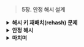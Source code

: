 > **5장. 안정 해시 설계**

<details><summary><b>해시 키 재배치(rehash) 문제</b></summary>
  
  ---
  
  ### 해시 키 재배치(rehash) 문제
    
  **부하를 균등하게 나누는 방법**
  
  - **$N$개의 캐시 서버**에 부하를 균등하게 나누는 방법
  - **해시 함수** **: `serverIndex = hash(key) % N`**, $N$은 서버의 개수
  - **예제)**
      - **가정 : 4대의 서버 사용**
      - **계산 :** 특정 키가 보관된 서버를 알아내기 위한 **나머지(Modular) 연산**
   
        <img src="https://github.com/Hyunuk17/large-scale-system-design/assets/102630597/72c7c536-1fae-4a9e-aaa5-7e21ec09aa0a" width="400px"/>
        
        <img src="https://github.com/Hyunuk17/large-scale-system-design/assets/102630597/0b8feb9d-e019-4e73-8ebd-ab2578eaf22e" width="400px"/>
  
          - **서버 풀(Server Pool)의 크기가 고정**
          - **데이터 분포가 균등한 경우**
      - **가정 : 1번 서버에 장애 발생, 서버 풀의 크기 3**
          
        <img src="https://github.com/Hyunuk17/large-scale-system-design/assets/102630597/c411272d-6e24-4806-aa3b-8846fff5fa82" width="400px"/>
   
        <img src="https://github.com/Hyunuk17/large-scale-system-design/assets/102630597/e4eb634f-5d86-4073-bf66-292ce23c297a" width="400px"/>
  
          - **나머지 연산(%)의 결과가 달라짐**
          - **대규모 캐시 미스(Cache Miss) : 데이터가 없는 다른 서버에 접속**

  ---
</details>

<details>
  <summary><b>안정 해시</b></summary>
  
  ---
  
  ### 안정 해시
  
  **전통적 해시 테이블**
  
  - 슬롯의 수가 바뀌면 거의 대부분의 키를 재배치
  - **확장성에 취약**
  
  **안정 해시(Consistent Hash)**
  
  - **해시 테이블 크기가 조정될 때**, 평균적으로 오직 **$k/n$개의 키만 재배치**하는 기술
      - $k$ : 키의 개수
      - $n$ : 슬롯(slot)의 개수
  - 요청 또는 데이터를 **서버에 균등하게 나누기 위해** 일반적으로 사용
  - 나머지 연산(%, Modular)으로 대상을 탐색하지 않음
  
  **해시 공간과 해시 링**
  
  - **해시 함수 $f$**
      - SHA-1
      - 출력 값 범위 : $x_0, x_1, x_2 … x_n$
  - **해시 공간(Hash Space)**
      - 범위 : $0$ ~ $2^{160} -1$
      
    <img src="https://github.com/Hyunuk17/large-scale-system-design/assets/102630597/41ac1a2a-4d34-4cfa-bc67-eec72e1c37c1" width="400px"/>

      
  - **해시 링(Hash Ring)**
      - 해시 공간의 양쪽을 구부려 접어 원으로 만든 모양
      
    <img src="https://github.com/Hyunuk17/large-scale-system-design/assets/102630597/7b825c60-57f7-4284-b6de-f9f42c34c124" width="400px"/>

      
  
  **해시 서버**
  
  - **해시 함수 $f$**를 사용하여 **서버 IP**나 **이름**을 **해시 링 위에 대응** 시킨 것
      
    <img src="https://github.com/Hyunuk17/large-scale-system-design/assets/102630597/aa363299-a22d-455d-8ca0-5bebd4327c34" width="400px"/>

      
      - ex) 4개의 서버 $s_0, s_1, s_2, s_3$를 해시 링 위에 배치
  
  **해시 키**
  
  - **캐시할 키**를 **해시 링 위에 배치**
      
    <img src="https://github.com/Hyunuk17/large-scale-system-design/assets/102630597/f708d114-58a3-4094-a245-dcbb60b15e50" width="400px"/>

      
      - ex) 4개의 캐시할 키를 $k_0, k_1, k_2, k_3$를 해시 링 위에 배치
  
  **서버 조회**
  
  - 키의 위치로부터 **시계 방향으로 링을 탐색**하면서 **만나는 첫 번째 서버에 저장**
      
    <img src="https://github.com/Hyunuk17/large-scale-system-design/assets/102630597/08d54f24-c055-40f9-9163-4bdddfe67b25" width="400px"/>

      - ex) $k_1 → s_1, k_2 → s_2, k_3 → s_3, k_4 → s_4$
      
  
  **서버 추가**
  
  - 서버를 추가하더라도 **키 가운데 일부만 재배치**하면 됨
      
    <img src="https://github.com/Hyunuk17/large-scale-system-design/assets/102630597/88093e9b-6ed5-496a-bfac-57b35e35eaf4" width="400px"/>

      
      - ex) **$k_0 → s_4$(서버 추가, 키 재배치)** $→ s_0$, **다른 키들은 재배치되지 않음**
  
  **서버 제거**
  
  - 하나의 서버가 제거되면 **키 가운데 일부만 재배치**
      
    <img src="https://github.com/Hyunuk17/large-scale-system-design/assets/102630597/3d2c77ec-f75f-4162-8cf3-7e0093641781" width="400px"/>

      
      - ex) $s_1$**(삭제)**, $k_1 → s_2$**(재배치), 나머지 키에는 영향이 없음**
  
  **기본 구현법의 두 가지 문제**
  
  - **안정 해시 알고리즘**은 MIT에서 처음 제안됨
  - **기본 절차**
      - 서버와 키를 **균등 분포(Uniform Distribution) 해시 함수**로 해시 링에 배치
      - 키의 위치에서 **링을 시계 방향으로 탐색**하다 만나는 **최초의 서버에 키 저장**
  - **2가지 문제**
      - 1️⃣ **서버 추가/삭제 상황을 감안,** **파티션(Partition) 크기 균등 유지 불가능**
          - **파티션** : 인접한 서버 사이의 해시 공간
          - 각 서버의 파티션 크기가 너무 차이날 수 있음
          
        <img src="https://github.com/Hyunuk17/large-scale-system-design/assets/102630597/64f5be3e-b195-4569-9e58-cdd8ac3e2473" width="400px" />

          
          - ex) $s_1$**(삭제)**, $s_2$의 파티션이 다른 파티션 대비 **거의 2배**
      - 2️⃣ **키의 균등 분포(Uniform Distribution) 달성의 어려움**
          
        <img src="https://github.com/Hyunuk17/large-scale-system-design/assets/102630597/e3c05257-b773-49b9-b97c-d303faacd072" width="400px"/>

          
          - ex) $s_1$, $s_3$는 데이터를 거의 갖지 않음, **대부분의 키는 $s_2$에 보관**
          - **가상 노드(Virtual Node)** 또는 **복제(Replica)** 기법으로 해결
          
  
  **가상 노드(Virtual Node)**
  
  - **실제 노드 또는 서버를 가리키는 노드**
  - 하나의 서버는 **링 위에 여러 개의 가상 노드를 가질 수 있음**
      
    <img src="https://github.com/Hyunuk17/large-scale-system-design/assets/102630597/60dab80b-bcd3-4cbe-a2d6-ffb1a1ea6b9c" width="400px"/>

      
      - ex) $s_0, s_1$은 3개씩 가상 노드를 가지고 있음, $s_{0.0}, s_{0.1}, s_{0.2},\ \ s_{1.0}, s_{1.1}, s_{1.2}$
      - **각 서버는 여러 개 파티션을 관리**
  - **키의 위치에서 시계방향으로 링을 탐색, 만나는 최초의 가상 노드에 해당 키 저장**
      
    <img src="https://github.com/Hyunuk17/large-scale-system-design/assets/102630597/b94c9b36-aeff-46c7-80c2-94730f3ce0eb" width="400px"/>

      
      - ex) **$k_0$이 저장되는 서버** : 시계방향으로 처음만난 **$s_{1.1}$이 나타내는 서버 1**
  - **가상 노드의 개수를 늘리면 키의 분포는 점점 더 균등해짐**
      - **표준 편차(Standard Deviation)**가 작아져 데이터가 고르게 분포
      - ex) 100~200개 가상노드 사용 : 표준 편차 값은 평균의 5%~10%
      - 가상 노드 **데이터를 저장할 공간을 고려**하여 **타협적 결정(Trade-off)**
  
  **재배치할 키 결정**
  
  - 서버가 추가되거나 제거되면 **데이터 일부는 재배치**
  - **키를 재배치하는 범위 : 서버 추가**
      
    <img src="https://github.com/Hyunuk17/large-scale-system-design/assets/102630597/af0157de-1c10-4c8d-b4af-9c7c6df66dfd" width="400px"/>

      
      - ex) **$s_4$ 추가**, $s_3$ ~ $s_4$ 사이의 키들을 **$s_4$로 재배치**
  - **키를 재배치하는 범위 : 서버 삭제**
      
    <img src="https://github.com/Hyunuk17/large-scale-system-design/assets/102630597/de0db62f-c505-4114-95a8-da9166f984b5" width="400px"/>

      
      - ex) **$s_1$ 삭제**, 반시계 방향의 $s_0$ ~ $s_1$ 사이의 키 **$s_2$로 재배치**
      
  
  ---
</details>
<details>
  <summary><b>마치며</b></summary>
    
  ---
    
  ### 마치며
  
  **안정 해시의 이점**
  
  - 서버가 추가되거나 삭제될 때 **재배치되는 키의 수가 최소화**
  - **데이터가 보다 균등하게 분포하**게 되므로 **수평적 규모 확장성**을 달성하기 쉬움
  - **핫스팟(Hotspot) 키 문제**
      - **특정한 샤드(Shard)에 대한 접근**이 지나치게 빈번하면 **서버 과부하 문제**
      - 안정 해시는 **데이터를 좀 더 균등하게 분배**
  
  **이러한 기술들은 실제로 어디에 많이 쓰일까?**
  
  - **아마존 다이나모 데이터베이스(DynamoDB)의 파티셔닝 관련 컴포넌트**
      - Dynamo는 리더가 없는 복제시스템, 모든 노드에서 쓰기 요청처리 가능
      - 데이터를 여러 파티션에 분배, 사용할 때 안정 해시를 이용해 데이터 리밸런싱을 최소화
  - **아파치 카산드라(Apache Cassandra) 클러스터에서의 데이터 파티셔닝**
      - 데이터를 클러스터 내의 여러 노드에 분산
      - 파티셔닝 키를 해싱할 때 안정 해시를 사용
  - **디스코드(Discord)채팅 어플리케이션 - Elixir를 동시 사용자 오백만명으로 확장한 방법**
      - 새로운 유저가 들어왔을 때, 서버 클러스터 내에서 채널, 사용자 그룹을 특정 노드에 할당
      - 안정 해시를 사용하여 노드의 추가/삭제에 따른 리밸런싱을 최소화
  - **아카마이(Akamai) CDN**
      - 사용자의 요청을 전 세계에 분산된 캐시(컨텐츠) 서버에 효율적으로 라우팅
      - 서버가 추가/삭제 되더라도 요청 리밸런싱이 최소화 되도록 안정 해시를 사용
  - **매그래프(Meglev) 네트워크 로드 밸런서**
      - 구글이 만든 네트워크 로드밸런서로 트래픽을 균등하게 분산
  
  🍀**활용: Cassandra DB에서의 가상 노드**
  
  - **대용량의 데이터 시스템**을 관리하기 위해 개발된 DB
  - Cassandra DB는 가용성을 확보하기 위해 **여러 노드를 링 구조로 구성**
      
    <img src="https://github.com/Hyunuk17/large-scale-system-design/assets/102630597/084cbbb4-d6cc-4cf0-8976-c0f2ec1c9bdc" width="400px"/>

      
  - **어떤 노드에 저장할지 결정**하기 위해 **가상 노드(Virtual Node)** 개념 사용
      - 데이터를 균일하게 분산
      - 노드의 추가, 제거 시 데이터 이동, 복제, 리밸런싱에 높은 성능
      
    <img src="https://github.com/Hyunuk17/large-scale-system-design/assets/102630597/ae4bbb54-b59f-435f-9e86-ddfc84144086" width="400px" />

      
  
  ---
  
  **Reference**
  
  [안정 해시](https://jiwondev.tistory.com/299)
  
  [Cassandra](https://willseungh0.tistory.com/174)
  
  [Cassandra2](https://meetup.nhncloud.com/posts/58)

</details>
